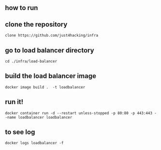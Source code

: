## how to run

## clone the repository
`clone https://github.com/just4hacking/infra`

## go to load balancer directory
`cd ./infra/load-balancer`

## build the load balancer image
`docker image build .  -t loadbalancer`

## run it!
`docker container run -d --restart unless-stopped -p 80:80 -p 443:443 --name loadbalancer loadbalancer`

## to see log
`docker logs loadbalancer -f`